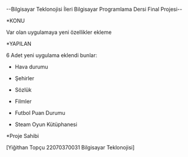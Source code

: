 --Bilgisayar Teklonojisi İleri Bilgisayar Programlama Dersi Final Projesi--

*KONU

Var olan uygulamaya yeni özellikler ekleme

*YAPILAN

6 Adet yeni uygulama eklendi bunlar:

- Hava durumu

- Şehirler

- Sözlük

- Filmler

- Futbol Puan Durumu

- Steam Oyun Kütüphanesi

*Proje Sahibi

[Yiğithan Topçu 22070370031 Bilgisayar Teklonojisi]
